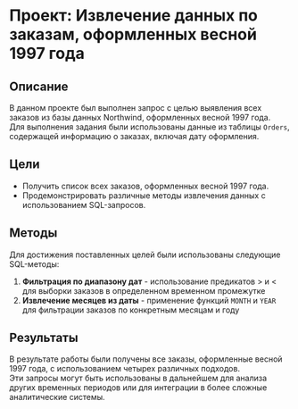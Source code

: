 # Проект: Извлечение данных по заказам, оформленных весной 1997 года

## Описание
В данном проекте был выполнен запрос с целью выявления всех заказов из базы данных Northwind, оформленных весной 1997 года.  
Для выполнения задания были использованы данные из таблицы `Orders`, содержащей информацию о заказах, включая дату оформления.

## Цели
- Получить список всех заказов, оформленных весной 1997 года.
- Продемонстрировать различные методы извлечения данных с использованием SQL-запросов.

## Методы
Для достижения поставленных целей были использованы следующие SQL-методы:  
1. **Фильтрация по диапазону дат** - использование предикатов > и < для выборки заказов в определенном временном промежутке  
2. **Извлечение месяцев из даты** - применение функций `MONTH` и `YEAR` для фильтрации заказов по конкретным месяцам и году  


## Результаты
В результате работы были получены все заказы, оформленные весной 1997 года, с использованием четырех различных подходов.  
Эти запросы могут быть использованы в дальнейшем для анализа других временных периодов или для интеграции в более сложные аналитические системы.  

